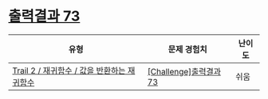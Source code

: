 # [출력결과 73](https://www.codetree.ai/trails/complete/curated-cards/challenge-reading-k201828)

|유형|문제 경험치|난이도|
|---|---|---|
|[Trail 2 / 재귀함수 / 값을 반환하는 재귀함수](https://en.codetree.ai/trail-info/novice-mid/)|[[Challenge]출력결과 73](https://en.codetree.ai/trails/complete/curated-cards/challenge-reading-k201828/)|쉬움|

